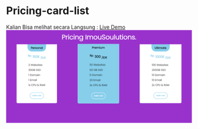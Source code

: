 # Pricing-card-list

Kalian Bisa melihat secara Langsung :  <a href="https://ahmadbadri25.github.io/Pricing-card-list/">Live Demo</a>
<img src="https://github.com/ahmadbadri25/dokumentasi/blob/fb1ed65edf6cb17730a6b64408058e250b0ade21/23.%20pricing.png" alt="" />
